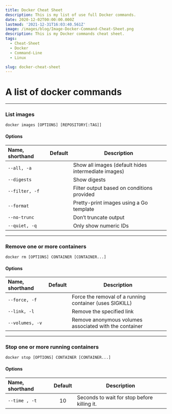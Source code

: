 ```yaml
---
title: Docker Cheat Sheet
description: This is my list of use full Docker commands.
date: 2020-12-02T00:00:00.000Z
lastmod: '2021-12-31T16:03:40.561Z'
image: /images/blog/Image-Docker-Command-Cheat-Sheet.png
description: This is my Docker commands cheat sheet.
tags:
  - Cheat-Sheet
  - Docker
  - Command-Line
  - Linux

slug: docker-cheat-sheet
---
```


# A list of docker commands

---

### List images

```Shell
docker images [OPTIONS] [REPOSITORY[:TAG]]
```

#### Options

| Name, shorthand | Default  | Description                                         |
| :-------------- | :------: | --------------------------------------------------- |
| `--all, -a`     |          | Show all images (default hides intermediate images) | 
| `--digests`     |          | Show digests                                        | 
| `--filter, -f`  |          | Filter output based on conditions provided          |
| `--format`      |          | Pretty-print images using a Go template             |
| `--no-trunc`    |          | Don’t truncate output                               |
| `--quiet, -q`   |          | Only show numeric IDs                               |

---

### Remove one or more containers

```Shell
docker rm [OPTIONS] CONTAINER [CONTAINER...]
```

#### Options

| Name, shorthand | Default | Description                                             |
|:----------------|:-------:| ------------------------------------------------------- | 
|`--force, -f`    |         | Force the removal of a running container (uses SIGKILL) |
|`--link, -l`     |         | Remove the specified link                               |
|`--volumes, -v`  |         | Remove anonymous volumes associated with the container  |

---

### Stop one or more running containers

```Shell
docker stop [OPTIONS] CONTAINER [CONTAINER...]
```

#### Options

| Name, shorthand | Default | Description                                 |
|:----------------|:-------:| ------------------------------------------- |
|`--time , -t`    | 10      | Seconds to wait for stop before killing it. |
